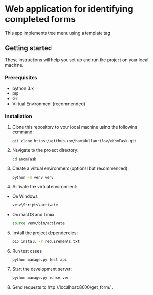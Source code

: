 ﻿# Web application for identifying completed forms
This app implements tree menu using a template tag

## Getting started
These instructions will help you set up and run the project on your local machine.

### Prerequisites

- python 3.x
- pip
- Git
- Virtual Environment (recommended)

### Installation

1. Clone this repository to your local machine using the following command:

    ```bash
   git clone https://github.com/hamidullaorifov/eKomTask.git
   ```

2. Navigate to the project directory:

    ```bash
   cd eKomTask
   ```

3. Create a virtual environment (optional but recommended):

    ```bash
    python -m venv venv
    ```

4. Activate the virtual environment:

- On Windows
    ```bash
    venv\Scripts\activate
    ```
- On macOS and Linux
    ```bash
    source venv/bin/activate
    ```
5. Install the project dependencies:
    ```bash
    pip install -r requirements.txt
    ```
6. Run test cases
    ```bash
    python manage.py test api
    ```
7. Start the development server:
    ```bash
    python manage.py runserver
    ```
8. Send requests to http://localhost:8000/get_form/ .







